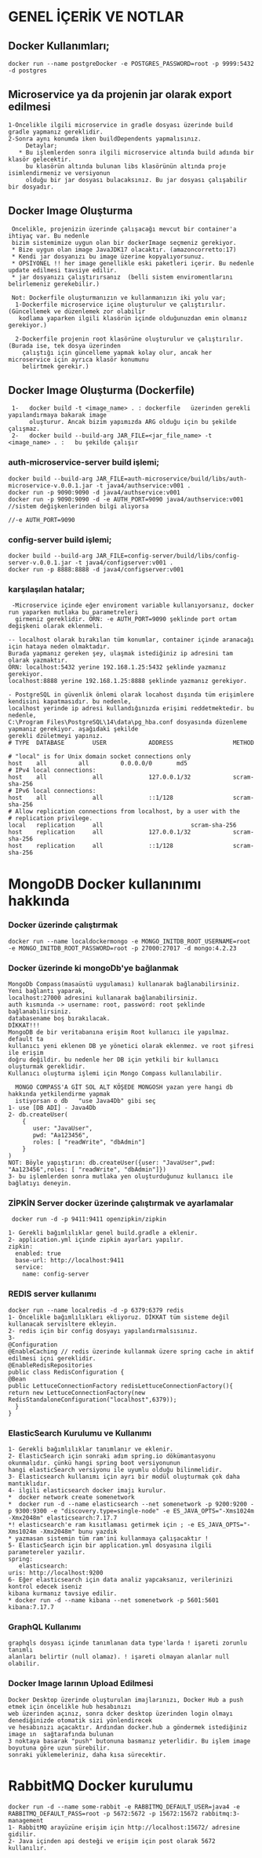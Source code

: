 # GENEL İÇERİK VE NOTLAR 

## Docker Kullanımları;
    docker run --name postgreDocker -e POSTGRES_PASSWORD=root -p 9999:5432 -d postgres
   
## Microservice ya da projenin jar olarak export edilmesi
    1-Öncelikle ilgili microservice in gradle dosyası üzerinde build gradle yapmanız gereklidir.
    2-Sonra aynı konumda iken buildDependents yapmalısınız.
         Detaylar;
       * Bu işlemlerden sonra ilgili microservice altında build adında bir klasör gelecektir.
         bu klasörün altında bulunan libs klasörünün altında proje isimlendirmeniz ve versiyonun 
         olduğu bir jar dosyası bulacaksınız. Bu jar dosyası çalışabilir bir dosyadır.

## Docker Image Oluşturma
     Öncelikle, projenizin üzerinde çalışacağı mevcut bir container'a ihtiyaç var. Bu nedenle
     bizim sistemimize uygun olan bir dockerImage seçmeniz gerekiyor. 
     * Bize uygun olan image JavaJDK17 olacaktır. (amazoncorretto:17)
     * Kendi jar dosyanızı bu image üzerine kopyalıyorsunuz.
     * OPSİYONEL !! her image genellikle eski paketleri içerir. Bu nedenle update edilmesi tavsiye edilir.
     * jar dosyanızı çalıştırırsanız  (belli sistem enviromentlarını belirlemeniz gerekebilir.)
    
     Not: Dockerfile oluşturmanızın ve kullanmanızın iki yolu var;
      1-Dockerfile microservice içine oluşturulur ve çalıştırılır.(Güncellemek ve düzenlemek zor olabilir
       kodlama yaparken ilgili klasörün içinde olduğunuzdan emin olmanız gerekiyor.)
      
      2-Dockerfile projenin root klasörüne oluşturulur ve çalıştırılır.(Burada ise, tek dosya üzerinden
        çalıştığı için güncelleme yapmak kolay olur, ancak her microservice için ayrıca klasör konumunu
        belirtmek gerekir.)
## Docker Image Oluşturma (Dockerfile)
     1-   docker build -t <image_name> . : dockerfile   üzerinden gerekli yapılandırmaya bakarak image
          oluşturur. Ancak bizim yapımızda ARG olduğu için bu şekilde çalışmaz.
     2-   docker build --build-arg JAR_FILE=<jar_file_name> -t <image_name> . :   bu şekilde çalışır

### auth-microservice-server build işlemi;

    docker build --build-arg JAR_FILE=auth-microservice/build/libs/auth-microservice-v.0.0.1.jar -t java4/authservice:v001 .
    docker run -p 9090:9090 -d java4/authservice:v001 
    docker run -p 9090:9090 -d -e AUTH_PORT=9090 java4/authservice:v001       //sistem değişkenlerinden bilgi alıyorsa 
                                                                              //-e AUTH_PORT=9090
### config-server build işlemi;

    docker build --build-arg JAR_FILE=config-server/build/libs/config-server-v.0.0.1.jar -t java4/configserver:v001 .
    docker run -p 8888:8888 -d java4/configserver:v001 

### karşılaşılan hatalar;
    
     -Microservice içinde eğer enviroment variable kullanıyorsanız, docker run yaparken mutlaka bu parametreleri
      girmeniz gereklidir. ÖRN: -e AUTH_PORT=9090 şeklinde port ortam değişkeni olarak eklenmeli. 

    -- localhost olarak bırakılan tüm konumlar, container içinde aranacağı için hataya neden olmaktadır. 
    Burada yapmanız gereken şey, ulaşmak istediğiniz ip adresini tam olarak yazmaktır.
    ÖRN: localhost:5432 yerine 192.168.1.25:5432 şeklinde yazmanız gerekiyor.
    localhost:8888 yerine 192.168.1.25:8888 şeklinde yazmanız gerekiyor.

    - PostgreSQL in güvenlik önlemi olarak locahost dışında tüm erişimlere kendisini kapatmasıdır. bu nedenle,
    localhost yerinde ip adresi kullandığınızda erişimi reddetmektedir. bu nedenle,
    C:\Program Files\PostgreSQL\14\data\pg_hba.conf dosyasında düzenleme yapmanız gerekiyor. aşağıdaki şekilde
    gerekli dzületmeyi yapınız.
    # TYPE  DATABASE        USER            ADDRESS                 METHOD

    # "local" is for Unix domain socket connections only
    host  	all  		all 		0.0.0.0/0 		md5
    # IPv4 local connections:
    host    all             all             127.0.0.1/32            scram-sha-256
    # IPv6 local connections:
    host    all             all             ::1/128                 scram-sha-256
    # Allow replication connections from localhost, by a user with the
    # replication privilege.
    local   replication     all             			scram-sha-256
    host    replication     all             127.0.0.1/32            scram-sha-256
    host    replication     all             ::1/128                 scram-sha-256

# MongoDB Docker kullanınımı hakkında

### Docker üzerinde çalıştırmak
    docker run --name localdockermongo -e MONGO_INITDB_ROOT_USERNAME=root -e MONGO_INITDB_ROOT_PASSWORD=root -p 27000:27017 -d mongo:4.2.23

### Docker üzerinde ki mongoDb'ye bağlanmak

    MongoDb Compass(masaüstü uygulaması) kullanarak bağlanabilirsiniz. 
    Yeni bağlantı yaparak,
    localhost:27000 adresini kullanarak bağlanabilirsiniz.
    auth kısmında -> username: root, password: root şeklinde bağlanabilirsiniz.
    databasename boş bırakılacak.
    DİKKAT!!!
    MongoDB de bir veritabanına erişim Root kullanıcı ile yapılmaz. default ta
    kullanıcı yeni eklenen DB ye yönetici olarak eklenmez. ve root şifresi ile erişim
    doğru değildir. bu nedenle her DB için yetkili bir kullanıcı oluşturmak gereklidir.
    Kullanıcı oluşturma işlemi için Mongo Compass kullanılabilir.
 
      MONGO COMPASS'A GİT SOL ALT KÖŞEDE MONGOSH yazan yere hangi db hakkında yetkilendirme yapmak
      istiyorsan o db   "use Java4Db" gibi seç
    1- use [DB ADI] - Java4Db
    2- db.createUser(
        {
           user: "JavaUser",
           pwd: "Aa123456",
           roles: [ "readWrite", "dbAdmin"]
        }
    )
    NOT: Böyle yapıştırın: db.createUser({user: "JavaUser",pwd: "Aa123456",roles: [ "readWrite", "dbAdmin"]})
    3- bu işlemlerden sonra mutlaka yen oluşturduğunuz kullanıcı ile bağlatıyı deneyin.

### ZİPKİN Server docker üzerinde çalıştırmak ve ayarlamalar
     docker run -d -p 9411:9411 openzipkin/zipkin

    1- Gerekli bağımlılıklar genel build.gradle a eklenir.
    2- application.yml içinde zipkin ayarları yapılır.
    zipkin:
      enabled: true
      base-url: http://localhost:9411
      service:
        name: config-server

###  REDIS server kullanımı
     
    docker run --name localredis -d -p 6379:6379 redis
    1- Öncelikle bağımlılıkları ekliyoruz. DİKKAT tüm sisteme değil kullanacak servisltere ekleyin.
    2- redis için bir config dosyayı yapılandırmalsısınız.
    3-
    @Configuration
    @EnableCaching // redis üzerinde kullanmak üzere spring cache in aktif edilmesi içni gereklidir.
    @EnableRedisRepositories
    public class RedisConfiguration {    
    @Bean
    public LettuceConnectionFactory redisLettuceConnectionFactory(){
    return new LettuceConnectionFactory(new RedisStandaloneConfiguration("localhost",6379));
      }    
    }

###  ElasticSearch Kurulumu ve Kullanımı
    1- Gerekli bağımlılıklar tanımlanır ve eklenir.
    2- ElasticSearch için sonraki adım spring.io dökümantasyonu okunmalıdır. çünkü hangi spring boot versiyonunun
    hangi elasticSearch versiyonu ile uyumlu olduğu bilinmelidir.
    3- Elasticsearch kullanımı için ayrı bir modül oluşturmak çok daha mantıklıdır.
    4- ilgili elasticsearch docker imajı kurulur.
    *  docker network create somenetwork
    *  docker run -d --name elasticsearch --net somenetwork -p 9200:9200 -p 9300:9300 -e "discovery.type=single-node" -e ES_JAVA_OPTS="-Xms1024m -Xmx2048m" elasticsearch:7.17.7
    *! elasticsearch'e ram kısıtlaması getirmek için ; -e ES_JAVA_OPTS="-Xms1024m -Xmx2048m" bunu yazdık
    * yazmasan sistemin tüm ram'ini kullanmaya çalışacaktır !
    5- ElasticSearch için bir application.yml dosyasına ilgili parametereler yazılır.
    spring:
       elasticsearch:
    uris: http://localhost:9200
    6- Eğer elasticsearch için data analiz yapcaksanız, verilerinizi kontrol edecek iseniz
    kibana kurmanız tavsiye edilir.
    * docker run -d --name kibana --net somenetwork -p 5601:5601 kibana:7.17.7

###  GraphQL Kullanımı
    graphqls dosyası içinde tanımlanan data type'larda ! işareti zorunlu tanımlı
    alanları belirtir (null olamaz). ! işareti olmayan alanlar null olabilir.

### Docker Image larının Upload Edilmesi
    Docker Desktop üzerinde oluşturulan imajlarınızı, Docker Hub a push etmek için öncelikle hub hesabınızı
    web üzerinden açınız, sonra dcker desktop üzerinden login olmayı denediğinizde otomatik sizi yönlendirecek
    ve hesabınızı açacaktır. Ardından docker.hub a göndermek istediğiniz image ın  sağtarafında bulunan
    3 noktaya basarak "push" butonuna basmanız yeterlidir. Bu işlem image boyutuna göre uzun sürebilir.
    sonraki yüklemeleriniz, daha kısa sürecektir.

# RabbitMQ Docker kurulumu

    docker run -d --name some-rabbit -e RABBITMQ_DEFAULT_USER=java4 -e RABBITMQ_DEFAULT_PASS=root -p 5672:5672 -p 15672:15672 rabbitmq:3-management
    1- RabbitMQ arayüzüne erişim için http://localhost:15672/ adresine gidilir.
    2- Java içinden api desteği ve erişim için post olarak 5672 kullanılır.


